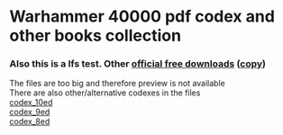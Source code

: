 # Warhammer 40000 pdf codex and other books collection
### Also this is a lfs test. Other [official free downloads](https://www.warhammer-community.com/en-gb/downloads/warhammer-40000/)  ([copy](official_downloads\09.05.25\09.05.25.md))   
The files are too big and therefore preview is not available    
There are also other/alternative codexes in the files   
[codex_10ed](codex_10th/codex_10th.md)    
[codex_9ed](codex_9th/codex_9th.md)     
[codex_8ed](codex_8th/codex_8th.md)     